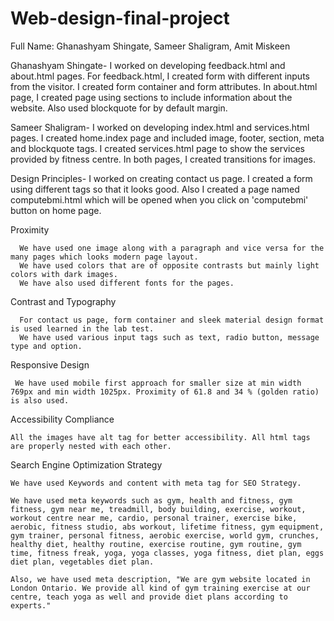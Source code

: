 # Web-design-final-project

Full Name: Ghanashyam Shingate, Sameer Shaligram, Amit Miskeen

Ghanashyam Shingate- I worked on developing feedback.html and about.html pages. For feedback.html, I created form with different inputs from the visitor. I created form container and form attributes. In about.html page, I created page using sections to include information about the website. Also used blockquote for by default margin.

Sameer Shaligram- I worked on developing index.html and services.html pages. I created home.index page and included image, footer, section, meta and blockquote tags. I created services.html page to show the services provided by fitness centre. In both pages, I created transitions for images. 

Design Principles- I worked on creating contact us page. I created a form using different tags so that it looks good. Also I created a page named computebmi.html which will be opened when you click on 'computebmi' button on home page.

Proximity
  
      We have used one image along with a paragraph and vice versa for the many pages which looks modern page layout.
      We have used colors that are of opposite contrasts but mainly light colors with dark images.
      We have also used different fonts for the pages.
      
Contrast and Typography 
  
      For contact us page, form container and sleek material design format is used learned in the lab test.
      We have used various input tags such as text, radio button, message type and option.

Responsive Design

     We have used mobile first approach for smaller size at min width 769px and min width 1025px. Proximity of 61.8 and 34 % (golden ratio) is also used.
      
Accessibility Compliance
  
    All the images have alt tag for better accessibility. All html tags are properly nested with each other.
    
Search Engine Optimization Strategy
  
    We have used Keywords and content with meta tag for SEO Strategy.
  
    We have used meta keywords such as gym, health and fitness, gym fitness, gym near me, treadmill, body building, exercise, workout, workout centre near me, cardio, personal trainer, exercise bike, aerobic, fitness studio, abs workout, lifetime fitness, gym equipment, gym trainer, personal fitness, aerobic exercise, world gym, crunches, healthy diet, healthy routine, exercise routine, gym routine, gym time, fitness freak, yoga, yoga classes, yoga fitness, diet plan, eggs diet plan, vegetables diet plan.
    
    Also, we have used meta description, "We are gym website located in London Ontario. We provide all kind of gym training exercise at our centre, teach yoga as well and provide diet plans according to experts."
